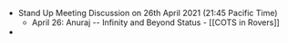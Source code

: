 - Stand Up Meeting Discussion on 26th April 2021 (21:45 Pacific Time) 
    - April 26: Anuraj -- Infinity and Beyond Status - [[COTS in Rovers]]
- 
